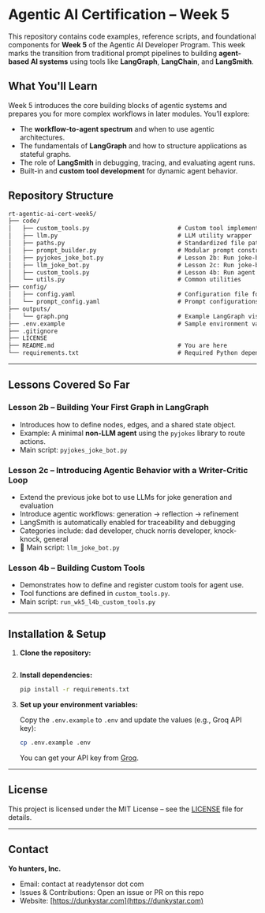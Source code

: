 # Agentic AI Certification – Week 5

This repository contains code examples, reference scripts, and foundational components for **Week 5** of the Agentic AI Developer Program. This week marks the transition from traditional prompt pipelines to building **agent-based AI systems** using tools like **LangGraph**, **LangChain**, and **LangSmith**.

## What You'll Learn

Week 5 introduces the core building blocks of agentic systems and prepares you for more complex workflows in later modules. You’ll explore:

- The **workflow-to-agent spectrum** and when to use agentic architectures.
- The fundamentals of **LangGraph** and how to structure applications as stateful graphs.
- The role of **LangSmith** in debugging, tracing, and evaluating agent runs.
- Built-in and **custom tool development** for dynamic agent behavior.

## Repository Structure

```txt
rt-agentic-ai-cert-week5/
├── code/
│   ├── custom_tools.py                         # Custom tool implementations for Lesson 3b
│   ├── llm.py                                  # LLM utility wrapper
│   ├── paths.py                                # Standardized file path management
│   ├── prompt_builder.py                       # Modular prompt construction functions
│   ├── pyjokes_joke_bot.py                     # Lesson 2b: Run joke-bot using pyjokes
│   ├── llm_joke_bot.py                         # Lesson 2c: Run joke-bot using ai agents
│   ├── custom_tools.py                         # Lesson 4b: Run agent with custom tools
│   └── utils.py                                # Common utilities
├── config/
│   ├── config.yaml                             # Configuration file for tool registration or agent setup
│   └── prompt_config.yaml                      # Prompt configurations for agents
├── outputs/
│   └── graph.png                               # Example LangGraph visualization
├── .env.example                                # Sample environment variable file (e.g., Groq API key)
├── .gitignore
├── LICENSE
├── README.md                                   # You are here
└── requirements.txt                            # Required Python dependencies
```

---

## Lessons Covered So Far

### **Lesson 2b – Building Your First Graph in LangGraph**

- Introduces how to define nodes, edges, and a shared state object.
- Example: A minimal **non-LLM agent** using the `pyjokes` library to route actions.
- Main script: `pyjokes_joke_bot.py`

### **Lesson 2c – Introducing Agentic Behavior with a Writer-Critic Loop**

- Extend the previous joke bot to use LLMs for joke generation and evaluation
- Introduce agentic workflows: generation → reflection → refinement
- LangSmith is automatically enabled for traceability and debugging
- Categories include: dad developer, chuck norris developer, knock-knock, general
- 📄 Main script: `llm_joke_bot.py`

### **Lesson 4b – Building Custom Tools**

- Demonstrates how to define and register custom tools for agent use.
- Tool functions are defined in `custom_tools.py`.
- Main script: `run_wk5_l4b_custom_tools.py`

---

## Installation & Setup

1. **Clone the repository:**

   ```bash
   
   ```

2. **Install dependencies:**

   ```bash
   pip install -r requirements.txt
   ```

3. **Set up your environment variables:**

   Copy the `.env.example` to `.env` and update the values (e.g., Groq API key):

   ```bash
   cp .env.example .env
   ```

   You can get your API key from [Groq](https://console.groq.com/).

---

## License

This project is licensed under the MIT License – see the [LICENSE](LICENSE) file for details.

---

## Contact

**Yo hunters, Inc.**

- Email: contact at readytensor dot com
- Issues & Contributions: Open an issue or PR on this repo
- Website: [https://dunkystar.com](https://dunkystar.com)

